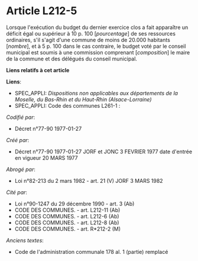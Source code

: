 # Article L212-5

Lorsque l'exécution du budget du dernier exercice clos a fait apparaître un déficit égal ou supérieur à 10 p. 100
[*pourcentage*] de ses ressources ordinaires, s'il s'agit d'une commune de moins de  20.000 habitants [*nombre*], et à 5 p.
100 dans le cas contraire, le budget voté par le conseil municipal est soumis à une commission comprenant [*composition*] le
maire de la commune et des délégués du conseil municipal.

**Liens relatifs à cet article**

**Liens**:

  - SPEC_APPLI: *Dispositions non applicables aux départements de la Moselle, du Bas-Rhin et du Haut-Rhin (Alsace-Lorraine)*
  - SPEC_APPLI: Code des communes L261-1 :

_Codifié par_:

  - Décret n°77-90 1977-01-27

_Créé par_:

  - Décret n°77-90 1977-01-27 JORF et JONC 3 FEVRIER 1977 date d'entrée en vigueur 20 MARS 1977

_Abrogé par_:

  - Loi n°82-213 du 2 mars 1982 - art. 21 (V) JORF 3 MARS 1982

_Cité par_:

  - Loi n°90-1247 du 29 décembre 1990 - art. 3 (Ab)
  - CODE DES COMMUNES. - art. L212-11 (Ab)
  - CODE DES COMMUNES. - art. L212-6 (Ab)
  - CODE DES COMMUNES. - art. L212-8 (Ab)
  - CODE DES COMMUNES. - art. R*212-2 (M)

_Anciens textes_:

  - Code de l'administration communale 178 al. 1 (partie) remplacé
